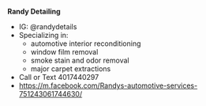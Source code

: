 **Randy Detailing**
- IG: @randydetails
- Specializing in:
	- automotive interior reconditioning
	- window film removal
	- smoke stain and odor removal
	- major carpet extractions
- Call or Text 4017440297
- https://m.facebook.com/Randys-automotive-services-751243061744630/